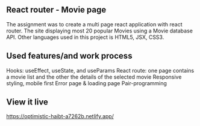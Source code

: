 ## React router - Movie page
The assignment was to create a multi page react application with react router. The site displaying most 20 popular Movies using a Movie database API.
Other languages used in this project is HTML5, JSX, CSS3.
## Used features/and work process
Hooks: useEffect, useState, and useParams
React route: one page contains a movie list and the other the details of the selected movie
Responsive styling, mobile first
Error page & loading page
Pair-programming
## View it live
https://optimistic-haibt-a7262b.netlify.app/
